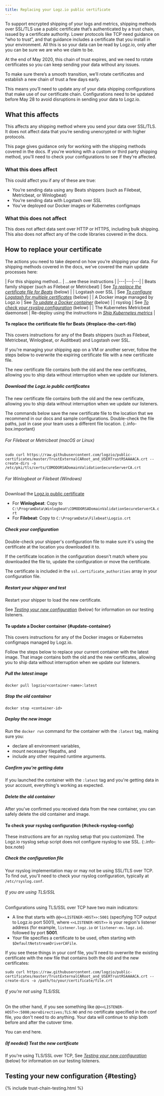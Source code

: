 ```yaml
---
title: Replacing your Logz.io public certificate
---
```


To support encrypted shipping of your logs and metrics,
shipping methods over SSL/TLS use a public certificate
that’s authenticated by a trust chain, issued by a certificate authority.
Lower protocols like TCP need guidance on “who to trust”,
and that guidance includes a certificate that you install in your environment.
All this is so your data can be read by Logz.io,
only after you can be sure we are who we claim to be.

At the end of May 2020, this chain of trust expires,
and we need to rotate certificates
so you can keep sending your data without any issues.

To make sure there’s a smooth transition,
we’ll rotate certificates and establish a new chain of trust
a few days early.

This means you’ll need to update any of your data shipping
configurations that make use of our certificate chain.
Configurations need to be updated before May 28
to avoid disruptions in sending your data to Logz.io.

## What this affects

This affects any shipping method where you send your data over SSL/TLS.
It does not affect data that you’re sending unencrypted or with higher protocols.

This page gives guidance
only for working with the shipping methods covered in the docs.
If you're working with a custom or third party shipping method,
you'll need to check your configurations to see if they're affected.

### What this **does** affect

This could affect you if any of these are true:

* You’re sending data using any Beats shippers
  (such as Filebeat, Metricbeat, or Winlogbeat)
* You’re sending data with Logstash over SSL
* You’ve deployed our Docker images or Kubernetes configmaps

### What this **does not** affect

This does not affect data sent over HTTP or HTTPS, including bulk shipping.
This also does not affect any of the code libraries covered in the docs.

## How to replace your certificate

The actions you need to take depend on how you’re shipping your data.
For shipping methods covered in the docs,
we've covered the main update processes here:

| For this shipping method... | ...see these instructions |
|---|---|---|
| Beats family shipper (such as Filebeat or Metricbeat) | See _[To replace the certificate file for Beats](#replace-the-cert-file)_ (below) |
| Logstash over SSL | See _[To configure Logstash for multiple certificates](#logstash-multiple-certs)_ (below) |
| A Docker image managed by Logz.io | See _[To update a Docker container](#update-container)_ (below) |
| rsyslog | See _[To check your rsyslog configuration](#check-rsyslog-config)_ (below) |
| The Kubernetes Metricbeat daemonset | Re-deploy using the instructions in _[Ship Kubernetes metrics]({{site.baseurl}}/shipping/metrics-sources/kubernetes.html)_ |

#### To replace the certificate file for Beats {#replace-the-cert-file}

This covers instructions for any of the Beats shippers
(such as Filebeat, Metricbeat, Winlogbeat, or Auditbeat)
and Logstash over SSL.

If you're managing your shipping app
on a VM or another server,
follow the steps below
to overwrite the expiring certificate file
with a new certificate file.

The new certificate file contains both the old and the new certificates,
allowing you to ship data without interruption when we update our listeners.

<div class="tasklist">

##### Download the Logz.io public certificates

The new certificate file contains both the old and the new certificate,
allowing you to ship data without interruption when we update our listeners.

The commands below save the new certificate file
to the location that we recommend in our docs and sample configurations.
Double-check the file paths,
just in case your team uses a different file location.
{:.info-box.important}

###### For Filebeat or Metricbeat (macOS or Linux)

```shell
sudo curl https://raw.githubusercontent.com/logzio/public-certificates/master/TrustExternalCARoot_and_USERTrustRSAAAACA.crt --create-dirs -o /etc/pki/tls/certs/COMODORSADomainValidationSecureServerCA.crt
```

###### For Winlogbeat or Filebeat (Windows)

Download the
[Logz.io public certificate](https://raw.githubusercontent.com/logzio/public-certificates/master/TrustExternalCARoot_and_USERTrustRSAAAACA.crt)

* For **Winlogbeat**: Copy to `C:\ProgramData\Winlogbeat\COMODORSADomainValidationSecureServerCA.crt`
* For **Filebeat**: Copy to `C:\ProgramData\Filebeat\Logzio.crt`

##### Check your configuration

Double-check your shipper's configuration file
to make sure it's using the certificate at the location you downloaded it to.

If the certificate location in the configuration doesn't match
where you downloaded the file to,
update the configuration or move the certificate.

The certificate is included
in the `ssl.certificate_authorities` array
in your configuration file.

##### Restart your shipper and test

Restart your shipper to load the new certificate.

See _[Testing your new configuration](#testing)_ (below)
for information on our testing listeners.

</div>

#### To update a Docker container {#update-container}

This covers instructions for any of the
Docker images or Kubernetes configmaps
managed by Logz.io.

Follow the steps below
to replace your current container
with the latest image.
That image contains both the old and the new certificates,
allowing you to ship data without interruption when we update our listeners.

<div class="tasklist">

##### Pull the latest image

```shell
docker pull logzio/<container-name>:latest
```

##### Stop the old container

```shell
docker stop <container-id>
```

##### Deploy the new image

Run the `docker run` command for the container with the `:latest` tag,
making sure you:

* declare all environment variables,
* mount necessary filepaths, and
* include any other required runtime arguments.

##### Confirm you're getting data

If you launched the container with the `:latest` tag
and you're getting data in your account,
everything's working as expected.

##### Delete the old container

After you've confirmed you received data from the new container,
you can safely delete the old container and image.

</div>

#### To check your rsyslog configuration {#check-rsyslog-config}

These instructions are for an rsyslog setup
that you customized.
The Logz.io rsyslog setup script
does not configure rsyslog to use SSL.
{:.info-box.note}

<div class="tasklist">

##### Check the configuration file

Your rsyslog implementation may or may not be using SSL/TLS over TCP.
To find out, you'll need to check your rsyslog configuration,
typically at `/etc/rsyslog.conf`.

###### If you are using TLS/SSL

Configurations using TLS/SSL over TCP
have two main indicators:

* A line that starts with
  `@@<<LISTENER-HOST>>:5001`
  (specifying TCP output to Logz.io port 5001),
  where `<<LISTENER-HOST>>` is your region's listener address
  (for example, `listener.logz.io` or `listener-eu.logz.io`).
  followed by port **5001**.
* Your file specifies a certificate to be used,
  often starting with `$DefaultNetstreamDriverCAFile`.

If you see these things in your conf file,
you'll need to overwrite the existing certificate
with the new file that contains
both the old and the new certificates:

```shell
sudo curl https://raw.githubusercontent.com/logzio/public-certificates/master/TrustExternalCARoot_and_USERTrustRSAAAACA.crt --create-dirs -o /path/to/your/certificate/file.crt
```

###### If you're not using TLS/SSL

On the other hand, if you see something like
`@@<<LISTENER-HOST>>:5000;moreDirectives;TLS:NO`
and no certificate specified in the conf file,
you don't need to do anything.
Your data will continue to ship
both before and after the cutover time.

You can end here.

##### _(If needed)_ Test the new certificate

If you're using TLS/SSL over TCP,
See _[Testing your new configuration](#testing)_ (below)
for information on our testing listeners.

</div>

## Testing your new configuration {#testing}
<!-- THIS WILL BE LINKED FROM AN EMAIL. DO NOT CHANGE THIS LINK. -->

{% include trust-chain-testing.html %}
